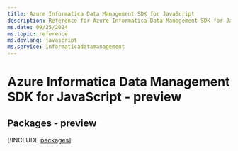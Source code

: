 ```yaml
---
title: Azure Informatica Data Management SDK for JavaScript
description: Reference for Azure Informatica Data Management SDK for JavaScript
ms.date: 09/25/2024
ms.topic: reference
ms.devlang: javascript
ms.service: informaticadatamanagement
---
```

# Azure Informatica Data Management SDK for JavaScript - preview
## Packages - preview
[!INCLUDE [packages](informatica-data-management-index.md)]